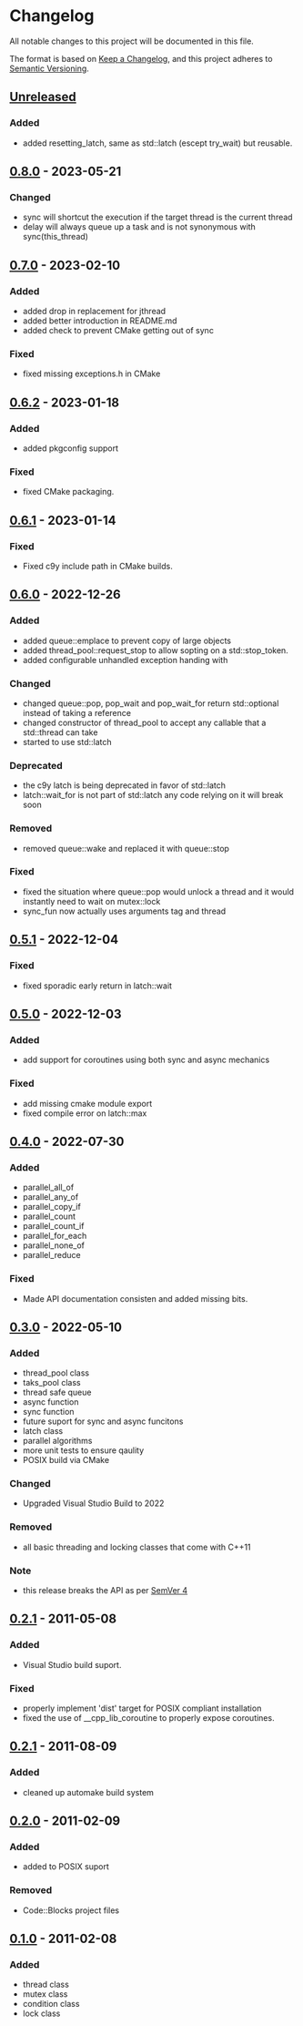 # Changelog

All notable changes to this project will be documented in this file.

The format is based on [Keep a Changelog](https://keepachangelog.com/en/1.0.0/),
and this project adheres to [Semantic Versioning](https://semver.org/spec/v2.0.0.html).

## [Unreleased]

### Added

- added resetting_latch, same as std::latch (escept try_wait) but reusable.

## [0.8.0] - 2023-05-21

### Changed

- sync will shortcut the execution if the target thread is the current thread
- delay will always queue up a task and is not synonymous with sync(this_thread)

## [0.7.0] - 2023-02-10

### Added

- added drop in replacement for jthread
- added better introduction in README.md
- added check to prevent CMake getting out of sync

### Fixed

- fixed missing exceptions.h in CMake

## [0.6.2] - 2023-01-18

### Added

- added pkgconfig support

### Fixed

- fixed CMake packaging.

## [0.6.1] - 2023-01-14

### Fixed

- Fixed c9y include path in CMake builds.

## [0.6.0] - 2022-12-26

### Added

- added queue::emplace to prevent copy of large objects
- added thread_pool::request_stop to allow sopting on a std::stop_token.
- added configurable unhandled exception handing with

### Changed

- changed queue::pop, pop_wait and pop_wait_for return std::optional instead of taking a reference
- changed constructor of thread_pool to accept any callable that a std::thread can take
- started to use std::latch

### Deprecated

- the c9y latch is being deprecated in favor of std::latch
- latch::wait_for is not part of std::latch any code relying on it will break soon

### Removed

- removed queue::wake and replaced it with queue::stop

### Fixed

- fixed the situation where queue::pop would unlock a thread and it would instantly need to wait on mutex::lock
- sync_fun now actually uses arguments tag and thread

## [0.5.1] - 2022-12-04

### Fixed

- fixed sporadic early return in latch::wait

## [0.5.0] - 2022-12-03

### Added

- add support for coroutines using both sync and async mechanics

### Fixed

- add missing cmake module export
- fixed compile error on latch::max

## [0.4.0] - 2022-07-30

### Added

- parallel_all_of
- parallel_any_of
- parallel_copy_if
- parallel_count
- parallel_count_if
- parallel_for_each
- parallel_none_of
- parallel_reduce

### Fixed

- Made API documentation consisten and added missing bits.

## [0.3.0] - 2022-05-10

### Added

- thread_pool class
- taks_pool class
- thread safe queue
- async function
- sync function
- future suport for sync and async funcitons
- latch class
- parallel algorithms
- more unit tests to ensure qaulity
- POSIX build via CMake

### Changed

- Upgraded Visual Studio Build to 2022

### Removed

- all basic threading and locking classes that come with C++11

### Note

- this release breaks the API as per [SemVer 4](https://semver.org/spec/v2.0.0.html#spec-item-4)

## [0.2.1] - 2011-05-08

### Added

- Visual Studio build suport.

### Fixed

- properly implement 'dist' target for POSIX compliant installation
- fixed the use of __cpp_lib_coroutine to properly expose coroutines.

## [0.2.1] - 2011-08-09

### Added

- cleaned up automake build system

## [0.2.0] - 2011-02-09

### Added

- added to POSIX suport

### Removed

- Code::Blocks project files

## [0.1.0] - 2011-02-08

### Added

- thread class
- mutex class
- condition class
- lock class

[Unreleased]: https://github.com/rioki/c9y/compare/v0.9.0...master

[0.8.0]: https://github.com/rioki/c9y/compare/v0.7.0...v0.8.0
[0.7.0]: https://github.com/rioki/c9y/compare/v0.6.2...v0.7.0
[0.6.2]: https://github.com/rioki/c9y/compare/v0.6.1...v0.6.2
[0.6.1]: https://github.com/rioki/c9y/compare/v0.6.0...v0.6.1
[0.6.0]: https://github.com/rioki/c9y/compare/v0.5.1...v0.6.0
[0.5.1]: https://github.com/rioki/c9y/compare/v0.5.0...v0.5.1
[0.5.0]: https://github.com/rioki/c9y/compare/v0.4.0...v0.5.0
[0.4.0]: https://github.com/rioki/c9y/compare/v0.3.0...v0.4.0
[0.3.0]: https://github.com/rioki/c9y/commits/v0.3.0
[0.2.2]: https://github.com/rioki/c9y/compare/v0.2.1...v0.2.2
[0.2.1]: https://github.com/rioki/c9y/compare/v0.2...v0.2.1
[0.2.0]: https://github.com/rioki/c9y/compare/v0.1...v0.2
[0.1.0]: https://github.com/rioki/c9y/commits/v0.1
